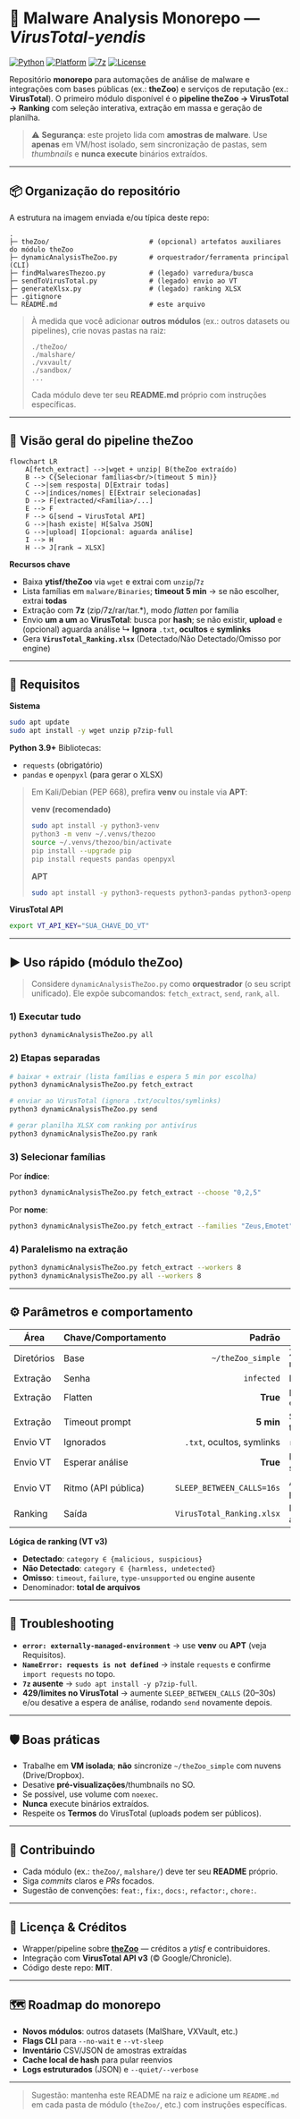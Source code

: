 # 🧪 Malware Analysis Monorepo — *VirusTotal-yendis*

[![Python](https://img.shields.io/badge/Python-3.9%2B-blue.svg)](#)
[![Platform](https://img.shields.io/badge/Platform-Linux%20%7C%20Kali-informational)](#)
[![7z](https://img.shields.io/badge/Needs-7--Zip-important)](#)
[![License](https://img.shields.io/badge/License-MIT-green.svg)](#)

Repositório **monorepo** para automações de análise de malware e integrações com bases públicas (ex.: **theZoo**) e serviços de reputação (ex.: **VirusTotal**).
O primeiro módulo disponível é o **pipeline theZoo → VirusTotal → Ranking** com seleção interativa, extração em massa e geração de planilha.

> ⚠️ **Segurança**: este projeto lida com **amostras de malware**. Use **apenas** em VM/host isolado, sem sincronização de pastas, sem *thumbnails* e **nunca execute** binários extraídos.

---

## 📦 Organização do repositório

A estrutura na imagem enviada e/ou típica deste repo:

```
.
├─ theZoo/                         # (opcional) artefatos auxiliares do módulo theZoo
├─ dynamicAnalysisTheZoo.py        # orquestrador/ferramenta principal (CLI)
├─ findMalwaresThezoo.py           # (legado) varredura/busca
├─ sendToVirusTotal.py             # (legado) envio ao VT
├─ generateXlsx.py                 # (legado) ranking XLSX
├─ .gitignore
└─ README.md                       # este arquivo
```

> À medida que você adicionar **outros módulos** (ex.: outros datasets ou pipelines), crie novas pastas na raiz:
>
> ```
> ./theZoo/
> ./malshare/
> ./vxvault/
> ./sandbox/
> ...
> ```
>
> Cada módulo deve ter seu **README.md** próprio com instruções específicas.

---

## 🧭 Visão geral do pipeline theZoo

```mermaid
flowchart LR
    A[fetch_extract] -->|wget + unzip| B(theZoo extraído)
    B --> C{Selecionar famílias<br/>(timeout 5 min)}
    C -->|sem resposta| D[Extrair todas]
    C -->|índices/nomes| E[Extrair selecionadas]
    D --> F[extracted/<Família>/...]
    E --> F
    F --> G[send → VirusTotal API]
    G -->|hash existe| H[Salva JSON]
    G -->|upload| I[opcional: aguarda análise]
    I --> H
    H --> J[rank → XLSX]
```

**Recursos chave**

* Baixa **ytisf/theZoo** via `wget` e extrai com `unzip`/`7z`
* Lista famílias em `malware/Binaries`; **timeout 5 min** → se não escolher, extrai **todas**
* Extração com **7z** (zip/7z/rar/tar.\*), modo *flatten* por família
* Envio **um a um** ao **VirusTotal**: busca por **hash**; se não existir, **upload** e (opcional) aguarda análise
  ↳ **Ignora** `.txt`, **ocultos** e **symlinks**
* Gera **`VirusTotal_Ranking.xlsx`** (Detectado/Não Detectado/Omisso por engine)

---

## 🔧 Requisitos

**Sistema**

```bash
sudo apt update
sudo apt install -y wget unzip p7zip-full
```

**Python 3.9+**
Bibliotecas:

* `requests` (obrigatório)
* `pandas` e `openpyxl` (para gerar o XLSX)

> Em Kali/Debian (PEP 668), prefira **venv** ou instale via **APT**:
>
> **venv (recomendado)**
>
> ```bash
> sudo apt install -y python3-venv
> python3 -m venv ~/.venvs/thezoo
> source ~/.venvs/thezoo/bin/activate
> pip install --upgrade pip
> pip install requests pandas openpyxl
> ```
>
> **APT**
>
> ```bash
> sudo apt install -y python3-requests python3-pandas python3-openpyxl
> ```

**VirusTotal API**

```bash
export VT_API_KEY="SUA_CHAVE_DO_VT"
```

---

## ▶️ Uso rápido (módulo theZoo)

> Considere `dynamicAnalysisTheZoo.py` como **orquestrador** (o seu script unificado).
> Ele expõe subcomandos: `fetch_extract`, `send`, `rank`, `all`.

### 1) Executar tudo

```bash
python3 dynamicAnalysisTheZoo.py all
```

### 2) Etapas separadas

```bash
# baixar + extrair (lista famílias e espera 5 min por escolha)
python3 dynamicAnalysisTheZoo.py fetch_extract

# enviar ao VirusTotal (ignora .txt/ocultos/symlinks)
python3 dynamicAnalysisTheZoo.py send

# gerar planilha XLSX com ranking por antivírus
python3 dynamicAnalysisTheZoo.py rank
```

### 3) Selecionar famílias

Por **índice**:

```bash
python3 dynamicAnalysisTheZoo.py fetch_extract --choose "0,2,5"
```

Por **nome**:

```bash
python3 dynamicAnalysisTheZoo.py fetch_extract --families "Zeus,Emotet"
```

### 4) Paralelismo na extração

```bash
python3 dynamicAnalysisTheZoo.py fetch_extract --workers 8
python3 dynamicAnalysisTheZoo.py all --workers 8
```

---

## ⚙️ Parâmetros e comportamento

| Área       | Chave/Comportamento |                    Padrão | Notas                            |
| ---------- | ------------------- | ------------------------: | -------------------------------- |
| Diretórios | Base                |         `~/theZoo_simple` | ZIP, extração e resultados       |
| Extração   | Senha               |                `infected` | Padrão do theZoo                 |
| Extração   | Flatten             |                  **True** | Extrai em `extracted/<Família>/` |
| Extração   | Timeout prompt      |                 **5 min** | Sem resposta ⇒ todas             |
| Envio VT   | Ignorados           | `.txt`, ocultos, symlinks | `rglob` com filtro               |
| Envio VT   | Esperar análise     |                  **True** | Pode desativar no script         |
| Envio VT   | Ritmo (API pública) | `SLEEP_BETWEEN_CALLS=16s` | Ajuste conforme plano            |
| Ranking    | Saída               | `VirusTotal_Ranking.xlsx` | Planilha no diretório atual      |

**Lógica de ranking (VT v3)**

* **Detectado**: `category ∈ {malicious, suspicious}`
* **Não Detectado**: `category ∈ {harmless, undetected}`
* **Omisso**: `timeout`, `failure`, `type-unsupported` ou engine ausente
* Denominador: **total de arquivos**

---

## 🧯 Troubleshooting

* **`error: externally-managed-environment`** → use **venv** ou **APT** (veja Requisitos).
* **`NameError: requests is not defined`** → instale `requests` e confirme `import requests` no topo.
* **`7z` ausente** → `sudo apt install -y p7zip-full`.
* **429/limites no VirusTotal** → aumente `SLEEP_BETWEEN_CALLS` (20–30s) e/ou desative a espera de análise, rodando `send` novamente depois.

---

## 🛡️ Boas práticas

* Trabalhe em **VM isolada**; **não** sincronize `~/theZoo_simple` com nuvens (Drive/Dropbox).
* Desative **pré-visualizações**/thumbnails no SO.
* Se possível, use volume com `noexec`.
* **Nunca** execute binários extraídos.
* Respeite os **Termos** do VirusTotal (uploads podem ser públicos).

---

## 🤝 Contribuindo

* Cada módulo (ex.: `theZoo/`, `malshare/`) deve ter seu **README** próprio.
* Siga *commits* claros e *PRs* focados.
* Sugestão de convenções: `feat:`, `fix:`, `docs:`, `refactor:`, `chore:`.

---

## 📜 Licença & Créditos

* Wrapper/pipeline sobre **[theZoo](https://github.com/ytisf/theZoo)** — créditos a *ytisf* e contribuidores.
* Integração com **VirusTotal API v3** (© Google/Chronicle).
* Código deste repo: **MIT**.

---

## 🗺️ Roadmap do monorepo

* **Novos módulos**: outros datasets (MalShare, VXVault, etc.)
* **Flags CLI** para `--no-wait` e `--vt-sleep`
* **Inventário** CSV/JSON de amostras extraídas
* **Cache local de hash** para pular reenvios
* **Logs estruturados** (JSON) e `--quiet/--verbose`

---

> Sugestão: mantenha este README na raiz e adicione um `README.md` em cada pasta de módulo (`theZoo/`, etc.) com instruções específicas.
